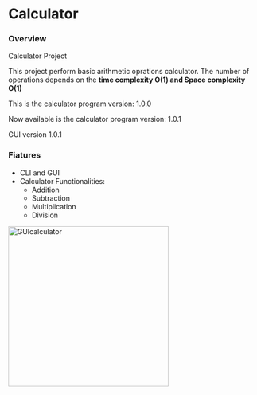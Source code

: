 # Calculator

### Overview
Calculator Project
<p>
This project perform basic arithmetic oprations calculator. The number of operations depends on the <b>time complexity O(1) and Space complexity O(1) </b>
</p>
This is the calculator program version: 1.0.0

Now available is the calculator program version: 1.0.1

GUI version 1.0.1

### Fiatures
 - CLI and GUI
 - Calculator Functionalities:
   -  Addition
   -  Subtraction
   -  Multiplication
   -  Division

<img width="322" alt="GUIcalculator" src="https://github.com/user-attachments/assets/ec374d3d-6a07-4281-be06-3d00b2a31256">
